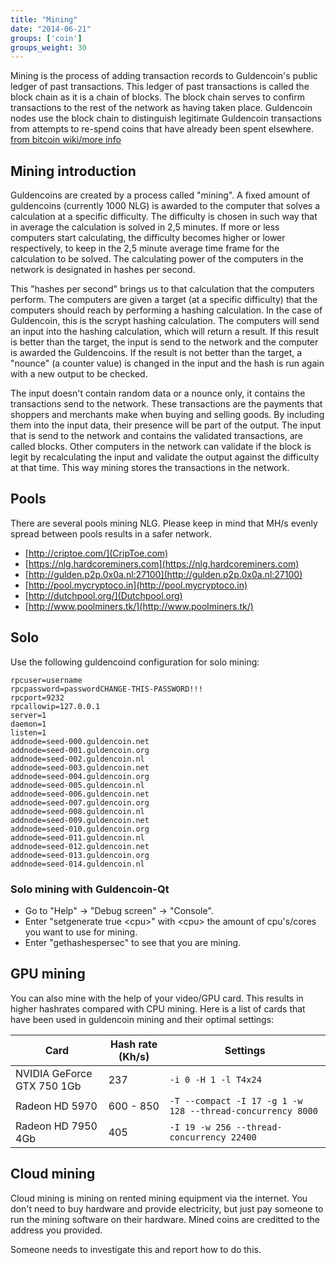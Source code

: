 ```yaml
---
title: "Mining"
date: "2014-06-21"
groups: ['coin']
groups_weight: 30
---
```



Mining is the process of adding transaction records to Guldencoin's public ledger of past transactions. This ledger of past transactions is called the block chain as it is a chain of blocks. The block chain serves to confirm transactions to the rest of the network as having taken place. Guldencoin nodes use the block chain to distinguish legitimate Guldencoin transactions from attempts to re-spend coins that have already been spent elsewhere. [from bitcoin wiki/more info](https://en.bitcoin.it/wiki/Mining)

## Mining introduction

Guldencoins are created by a process called "mining". A fixed amount of guldencoins (currently 1000 NLG) is awarded to
the computer that solves a calculation at a specific difficulty. The difficulty is chosen in such way that in average
the calculation is solved in 2,5 minutes. If more or less computers start calculating, the difficulty becomes higher or
lower respectively, to keep in the 2,5 minute average time frame for the calculation to be solved. The calculating power
of the computers in the network is designated in hashes per second.

This "hashes per second" brings us to that calculation that the computers perform. The computers are given a target (at a
specific difficulty) that the computers should reach by performing a hashing calculation. In the case of Guldencoin, this
is the scrypt hashing calculation. The computers will send an input into the hashing calculation, which will return a
result. If this result is better than the target, the input is send to the network and the computer is awarded the
Guldencoins. If the result is not better than the target, a "nounce" (a counter value) is changed in the input and the
hash is run again with a new output to be checked.

The input doesn't contain random data or a nounce only, it contains the transactions send to the network. These transactions
are the payments that shoppers and merchants make when buying and selling goods. By including them into the input data,
their presence will be part of the output. The input that is send to the network and contains the validated transactions,
are called blocks. Other computers in the network can validate if the block is legit by recalculating the input and validate
the output against the difficulty at that time. This way mining stores the transactions in the network.

## Pools

There are several pools mining NLG. Please keep in mind that MH/s evenly spread between pools results in a safer network.

 - [http://criptoe.com/](CripToe.com)
 - [https://nlg.hardcoreminers.com](https://nlg.hardcoreminers.com)
 - [http://gulden.p2p.0x0a.nl:27100](http://gulden.p2p.0x0a.nl:27100)
 - [http://pool.mycryptoco.in](http://pool.mycryptoco.in)
 - [http://dutchpool.org/](Dutchpool.org)
 - [http://www.poolminers.tk/](http://www.poolminers.tk/)

## Solo

Use the following guldencoind configuration for solo mining:

```
rpcuser=username
rpcpassword=passwordCHANGE-THIS-PASSWORD!!!
rpcport=9232
rpcallowip=127.0.0.1
server=1
daemon=1
listen=1
addnode=seed-000.guldencoin.net
addnode=seed-001.guldencoin.org
addnode=seed-002.guldencoin.nl
addnode=seed-003.guldencoin.net
addnode=seed-004.guldencoin.org
addnode=seed-005.guldencoin.nl
addnode=seed-006.guldencoin.net
addnode=seed-007.guldencoin.org
addnode=seed-008.guldencoin.nl
addnode=seed-009.guldencoin.net
addnode=seed-010.guldencoin.org
addnode=seed-011.guldencoin.nl
addnode=seed-012.guldencoin.net
addnode=seed-013.guldencoin.org
addnode=seed-014.guldencoin.nl
```

### Solo mining with Guldencoin-Qt

* Go to "Help" -> "Debug screen" -> "Console".
* Enter "setgenerate true \<cpu\>" with \<cpu\> the amount of cpu's/cores you want to use for mining.
* Enter "gethashespersec" to see that you are mining.

## GPU mining

You can also mine with the help of your video/GPU card. This results in higher hashrates compared with CPU mining.
Here is a list of cards that have been used in guldencoin mining and their optimal settings:


| **Card**                      | **Hash rate (Kh/s)** | **Settings**                                               |
|-------------------------------|----------------------|------------------------------------------------------------|
|NVIDIA GeForce GTX 750 1Gb     | 237                  | `-i 0 -H 1 -l T4x24`                                       |
|Radeon HD 5970                 | 600 - 850            | `-T --compact -I 17 -g 1 -w 128 --thread-concurrency 8000` |
|Radeon HD 7950 4Gb             | 405                  | `-I 19 -w 256 --thread-concurrency 22400`                  |


## Cloud mining

Cloud mining is mining on rented mining equipment via the internet. You don't need to buy hardware and provide electricity, but
just pay someone to run the mining software on their hardware. Mined coins are creditted to the address you provided.

Someone needs to investigate this and report how to do this.
